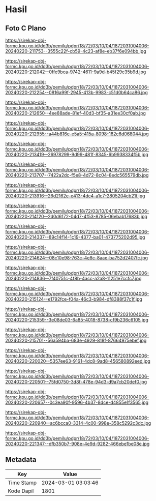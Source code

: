 # Hasil

## Foto C Plano

https://sirekap-obj-formc.kpu.go.id/dd3b/pemilu/pdpr/18/72/03/10/04/1872031004006-20240220-211753--3555c22f-cb59-4c23-af8e-eb37f6e094bb.jpg

https://sirekap-obj-formc.kpu.go.id/dd3b/pemilu/pdpr/18/72/03/10/04/1872031004006-20240220-212042--0ffe9bca-9742-4611-9a9d-b45f29c35b9d.jpg

https://sirekap-obj-formc.kpu.go.id/dd3b/pemilu/pdpr/18/72/03/10/04/1872031004006-20240220-212254--0816a99f-2945-413b-9983-c51d0b64ca86.jpg

https://sirekap-obj-formc.kpu.go.id/dd3b/pemilu/pdpr/18/72/03/10/04/1872031004006-20240220-212650--4ee88ade-81ef-40d3-bf35-a31ee30cf0ab.jpg

https://sirekap-obj-formc.kpu.go.id/dd3b/pemilu/pdpr/18/72/03/10/04/1872031004006-20240220-212955--a44b816e-e5a5-415a-8098-182c6d068044.jpg

https://sirekap-obj-formc.kpu.go.id/dd3b/pemilu/pdpr/18/72/03/10/04/1872031004006-20240220-213419--26978299-9d99-481f-8345-6b9938334f5b.jpg

https://sirekap-obj-formc.kpu.go.id/dd3b/pemilu/pdpr/18/72/03/10/04/1872031004006-20240220-213707--7422a2dc-f5e8-4d72-8c04-8edc565579db.jpg

https://sirekap-obj-formc.kpu.go.id/dd3b/pemilu/pdpr/18/72/03/10/04/1872031004006-20240220-213916--26d2162e-e413-4dc4-a1c7-2805204cb21f.jpg

https://sirekap-obj-formc.kpu.go.id/dd3b/pemilu/pdpr/18/72/03/10/04/1872031004006-20240220-214120--2d0d6172-04d7-4f53-8785-06ebab17683b.jpg

https://sirekap-obj-formc.kpu.go.id/dd3b/pemilu/pdpr/18/72/03/10/04/1872031004006-20240220-214337--89c14f14-1c19-4377-ba01-473775202d95.jpg

https://sirekap-obj-formc.kpu.go.id/dd3b/pemilu/pdpr/18/72/03/10/04/1872031004006-20240220-214624--08c10e98-763c-4e8c-8aae-ba752d2407fc.jpg

https://sirekap-obj-formc.kpu.go.id/dd3b/pemilu/pdpr/18/72/03/10/04/1872031004006-20240220-214836--7f40751c-4f8b-4acc-a2a8-11251e7ccfc7.jpg

https://sirekap-obj-formc.kpu.go.id/dd3b/pemilu/pdpr/18/72/03/10/04/1872031004006-20240220-215124--e1792fce-f04a-46c3-b984-df8388f37c1f.jpg

https://sirekap-obj-formc.kpu.go.id/dd3b/pemilu/pdpr/18/72/03/10/04/1872031004006-20240220-215359--3e08de03-6a85-4018-8738-cf9b236c6105.jpg

https://sirekap-obj-formc.kpu.go.id/dd3b/pemilu/pdpr/18/72/03/10/04/1872031004006-20240220-215701--56a594ba-683e-4929-818f-87664975ebef.jpg

https://sirekap-obj-formc.kpu.go.id/dd3b/pemilu/pdpr/18/72/03/10/04/1872031004006-20240220-220020--5357ee63-9161-4dc8-9ad8-456580892eed.jpg

https://sirekap-obj-formc.kpu.go.id/dd3b/pemilu/pdpr/18/72/03/10/04/1872031004006-20240220-220501--75fd0750-3d8f-478e-94d3-d9a7cb20def0.jpg

https://sirekap-obj-formc.kpu.go.id/dd3b/pemilu/pdpr/18/72/03/10/04/1872031004006-20240220-220657--0c3ea90f-9596-4b37-8dce-d4855e1f3565.jpg

https://sirekap-obj-formc.kpu.go.id/dd3b/pemilu/pdpr/18/72/03/10/04/1872031004006-20240220-220940--ac6bcca0-3314-4c00-998e-358c5292c3dc.jpg

https://sirekap-obj-formc.kpu.go.id/dd3b/pemilu/pdpr/18/72/03/10/04/1872031004006-20240220-221347--dfb350b7-908e-4e9d-9282-466ebe1be08e.jpg


## Metadata

| Key        | Value               |
| ---------- | ------------------- |
| Time Stamp | 2024-03-01 03:03:46 |
| Kode Dapil | 1801                |



